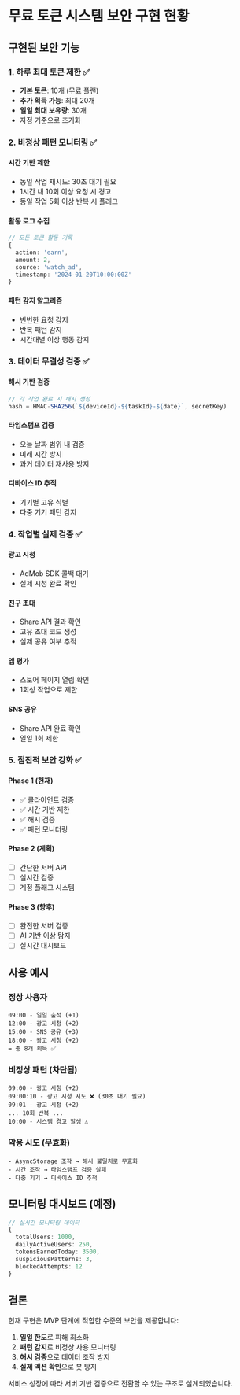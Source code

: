 # 무료 토큰 시스템 보안 구현 현황

## 구현된 보안 기능

### 1. 하루 최대 토큰 제한 ✅
- **기본 토큰**: 10개 (무료 플랜)
- **추가 획득 가능**: 최대 20개
- **일일 최대 보유량**: 30개
- 자정 기준으로 초기화

### 2. 비정상 패턴 모니터링 ✅

#### 시간 기반 제한
- 동일 작업 재시도: 30초 대기 필요
- 1시간 내 10회 이상 요청 시 경고
- 동일 작업 5회 이상 반복 시 플래그

#### 활동 로그 수집
```typescript
// 모든 토큰 활동 기록
{
  action: 'earn',
  amount: 2,
  source: 'watch_ad',
  timestamp: '2024-01-20T10:00:00Z'
}
```

#### 패턴 감지 알고리즘
- 빈번한 요청 감지
- 반복 패턴 감지
- 시간대별 이상 행동 감지

### 3. 데이터 무결성 검증 ✅

#### 해시 기반 검증
```typescript
// 각 작업 완료 시 해시 생성
hash = HMAC-SHA256(`${deviceId}-${taskId}-${date}`, secretKey)
```

#### 타임스탬프 검증
- 오늘 날짜 범위 내 검증
- 미래 시간 방지
- 과거 데이터 재사용 방지

#### 디바이스 ID 추적
- 기기별 고유 식별
- 다중 기기 패턴 감지

### 4. 작업별 실제 검증 ✅

#### 광고 시청
- AdMob SDK 콜백 대기
- 실제 시청 완료 확인

#### 친구 초대
- Share API 결과 확인
- 고유 초대 코드 생성
- 실제 공유 여부 추적

#### 앱 평가
- 스토어 페이지 열림 확인
- 1회성 작업으로 제한

#### SNS 공유
- Share API 완료 확인
- 일일 1회 제한

### 5. 점진적 보안 강화 ✅

#### Phase 1 (현재)
- ✅ 클라이언트 검증
- ✅ 시간 기반 제한
- ✅ 해시 검증
- ✅ 패턴 모니터링

#### Phase 2 (계획)
- [ ] 간단한 서버 API
- [ ] 실시간 검증
- [ ] 계정 플래그 시스템

#### Phase 3 (향후)
- [ ] 완전한 서버 검증
- [ ] AI 기반 이상 탐지
- [ ] 실시간 대시보드

## 사용 예시

### 정상 사용자
```
09:00 - 일일 출석 (+1)
12:00 - 광고 시청 (+2)
15:00 - SNS 공유 (+3)
18:00 - 광고 시청 (+2)
= 총 8개 획득 ✅
```

### 비정상 패턴 (차단됨)
```
09:00 - 광고 시청 (+2)
09:00:10 - 광고 시청 시도 ❌ (30초 대기 필요)
09:01 - 광고 시청 (+2)
... 10회 반복 ...
10:00 - 시스템 경고 발생 ⚠️
```

### 악용 시도 (무효화)
```
- AsyncStorage 조작 → 해시 불일치로 무효화
- 시간 조작 → 타임스탬프 검증 실패
- 다중 기기 → 디바이스 ID 추적
```

## 모니터링 대시보드 (예정)

```typescript
// 실시간 모니터링 데이터
{
  totalUsers: 1000,
  dailyActiveUsers: 250,
  tokensEarnedToday: 3500,
  suspiciousPatterns: 3,
  blockedAttempts: 12
}
```

## 결론

현재 구현은 MVP 단계에 적합한 수준의 보안을 제공합니다:

1. **일일 한도**로 피해 최소화
2. **패턴 감지**로 비정상 사용 모니터링
3. **해시 검증**으로 데이터 조작 방지
4. **실제 액션 확인**으로 봇 방지

서비스 성장에 따라 서버 기반 검증으로 전환할 수 있는 구조로 설계되었습니다.
